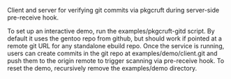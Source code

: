 Client and server for verifying git commits via pkgcruft during server-side pre-receive hook.

To set up an interactive demo, run the examples/pkgcruft-gitd script. By
default it uses the gentoo repo from github, but should work if pointed at a
remote git URL for any standalone ebuild repo. Once the service is running,
users can create commits in the git repo at examples/demo/client.git and push
them to the origin remote to trigger scanning via pre-receive hook. To reset
the demo, recursively remove the examples/demo directory.
